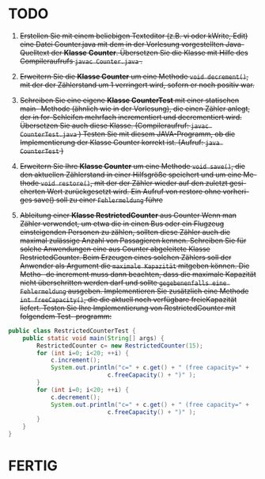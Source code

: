 # TODO

1. ~~Erstellen Sie mit einem beliebigen Texteditor (z.B. vi oder kWrite, Edit)
eine Datei Counter.java mit dem in der Vorlesung vorgestellten Java-
Quelltext der **Klasse** **Counter**.
Übersetzen Sie die Klasse mit Hilfe des Compileraufrufs `javac Counter.java` .~~

2. ~~Erweitern Sie die **Klasse Counter** um eine Methode `void decrement()`,
mit der der Zählerstand um 1 verringert wird, sofern er noch positiv war.~~

3. ~~Schreiben Sie eine eigene **Klasse CounterTest** mit einer statischen main-
Methode (ähnlich wie in der Vorlesung), die einen Zähler anlegt, der in
for-Schleifen mehrfach incrementiert und decrementiert wird.
Übersetzen Sie auch diese Klasse. (Compileraufruf: `javac CounterTest.java` )
Testen Sie mit diesem JAVA-Programm, ob die Implementierung der
Klasse Counter korrekt ist. (Aufruf: `java CounterTest` )~~

4. ~~Erweitern Sie Ihre **Klasse Counter** um eine Methode `void save()`, die
den aktuellen Zählerstand in einer Hilfsgröße speichert und um eine Me-
thode `void restore()`, mit der der Zähler wieder auf den zuletzt gesi-
cherten Wert zurückgesetzt wird. Ein Aufruf von restore ohne vorheri-
ges save() soll zu einer `Fehlermeldung` führe~~  

5. ~~Ableitung einer **Klasse RestrictedCounter** aus Counter
Wenn man Zähler verwendet, um etwa die in einen Bus
oder ein Flugzeug einsteigenden Personen zu zählen,
sollten diese Zähler auch die maximal zulässige Anzahl
von Passagieren kennen.
Schreiben Sie für solche Anwendungen eine aus Counter
abgeleitete Klasse RestrictedCounter. Beim Erzeugen
eines solchen Zählers soll der Anwender als Argument
die `maximale Kapazität` mitgeben können. Die Metho-
de increment muss dann beachten, dass die maximale
Kapazität nicht überschritten werden darf und sollte `gegebenenfalls eine Fehlermeldung`
ausgeben.
Implementieren Sie zusätzlich eine Methode `int freeCapacity()`, die die
aktuell noch verfügbare freieKapazität liefert.
Testen Sie Ihre Implementierung von RestrictedCounter mit folgendem Test-
programm:~~
```java
public class RestrictedCounterTest {
	public static void main(String[] args) {
		RestrictedCounter c= new RestrictedCounter(15);
		for (int i=0; i<20; ++i) {
			c.increment();
			System.out.println("c=" + c.get() + " (free capacity=" +
							c.freeCapacity() + ")" );
		}
		for (int i=0; i<20; ++i) {
			c.decrement();
			System.out.println("c=" + c.get() + " (free capacity=" +
							c.freeCapacity() + ")" );
		}
	}
}
```
# FERTIG
